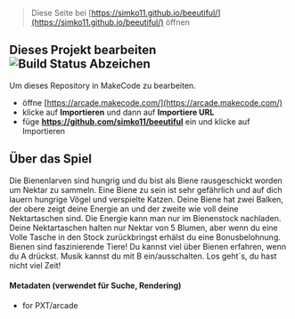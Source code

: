  


> Diese Seite bei [https://simko11.github.io/beeutiful/](https://simko11.github.io/beeutiful/) öffnen

## Dieses Projekt bearbeiten ![Build Status Abzeichen](https://github.com/simko11/beeutiful/workflows/MakeCode/badge.svg)

Um dieses Repository in MakeCode zu bearbeiten.

* öffne [https://arcade.makecode.com/](https://arcade.makecode.com/)
* klicke auf **Importieren** und dann auf **Importiere URL**
* füge **https://github.com/simko11/beeutiful** ein und klicke auf Importieren

## Über das Spiel

Die Bienenlarven sind hungrig und du bist als Biene rausgeschickt worden um Nektar zu sammeln. Eine Biene zu sein ist sehr gefährlich und auf dich lauern hungrige Vögel und verspielte Katzen. Deine Biene hat zwei Balken, der obere zeigt deine Energie an und der zweite wie voll deine Nektartaschen sind. Die Energie kann man nur im Bienenstock nachladen. Deine Nektartaschen halten nur Nektar von 5 Blumen, aber wenn du eine Volle Tasche in den Stock zurückbringst erhälst du eine Bonusbelohnung.  Bienen sind faszinierende Tiere! Du kannst viel über Bienen erfahren, wenn du A drückst. Musik kannst du mit B ein/ausschalten. Los geht´s, du hast nicht viel Zeit! 


#### Metadaten (verwendet für Suche, Rendering)

* for PXT/arcade
<script src="https://makecode.com/gh-pages-embed.js"></script><script>makeCodeRender("{{ site.makecode.home_url }}", "{{ site.github.owner_name }}/{{ site.github.repository_name }}");</script>
